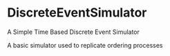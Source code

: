 # DiscreteEventSimulator
A Simple Time Based Discrete Event Simulator

A basic simulator used to replicate ordering processes